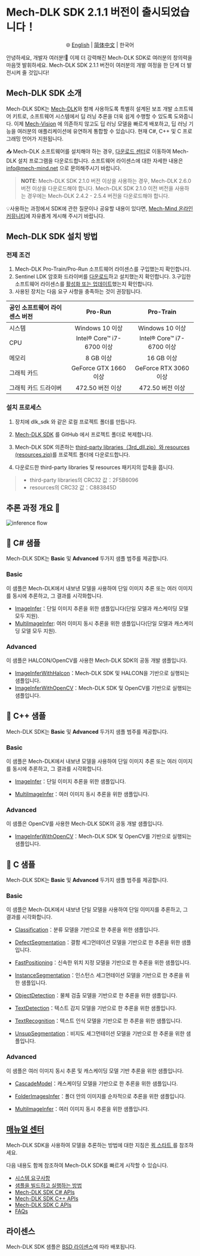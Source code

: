 #  Mech-DLK SDK 2.1.1 버전이 출시되었습니다！
<div align="center">

🌐 [English](README.md) | [简体中文](README_zh-CN.md) | 한국어

</div>

안녕하세요, 개발자 여러분!👋
이제 더 강력해진 Mech-DLK SDK로 여러분의 창의력을 마음껏 발휘하세요. Mech-DLK SDK 2.1.1 버전이 여러분의 개발 여정을 한 단계 더 발전시켜 줄 것입니다!

## Mech-DLK SDK 소개
Mech-DLK SDK는 [Mech-DLK](https://kr.mech-mind.com/product/P0042.html)와 함께 사용하도록 특별히 설계된 보조 개발 소프트웨어 키트로, 소프트웨어 시스템에서 딥 러닝 추론을 더욱 쉽게 수행할 수 있도록 도와줍니다. 이제 [Mech-Vision](https://kr.mech-mind.com/product/P0041.html) 에 의존하지 않고도 딥 러닝 모델을 빠르게 배포하고, 딥 러닝 기능을 여러분의 애플리케이션에 유연하게 통합할 수 있습니다. 현재 C#, C++ 및 C 프로그래밍 언어가 지원됩니다.

📥 Mech-DLK 소프트웨어를 설치해야 하는 경우, [다운로드 센터](https://downloads.mech-mind.com/kr?tab=tab-dlk)로 이동하여 Mech-DLK 설치 프로그램을 다운로드합니다. 소프트웨어 라이센스에 대한 자세한 내용은 info@mech-mind.net 으로 문의해주시기 바랍니다.
> **NOTE**: Mech-DLK SDK 2.1.0 버전 이상을 사용하는 경우, Mech-DLK 2.6.0 버전 이상을 다운로드해야 합니다. Mech-DLK SDK 2.1.0 이전 버전을 사용하는 경우에는 Mech-DLK 2.4.2 - 2.5.4 버전을 다운로드해야 합니다.


💡사용하는 과정에서 SDK에 관한 질문이나 공유할 내용이 있다면, [Mech-Mind 온라인 커뮤니티](https://community.mech-mind.com/)에 자유롭게 게시해 주시기 바랍니다.

## Mech-DLK SDK 설치 방법

### 전제 조건

1. Mech-DLK Pro-Train/Pro-Run 소프트웨어 라이센스를 구입했는지 확인합니다.
2. Sentinel LDK 암호화 드라이버를 [다운로드](https://releasehub-1316409819.cos.accelerate.myqcloud.com/Download/Tools/Sentinel_LDK_Run-time_setup%2010.11.zip)하고 설치했는지 확인합니다.
3.구입한 소프트웨어 라이센스를 [활성화 또는 업데이트](https://docs.mech-mind.net/en/dlk-sdk-manual/2.1.1/faq/software-license.html#manage-license)했는지 확인합니다.
4. 사용된 장치는 다음 요구 사항을 충족하는 것이 권장됩니다.

|공인 소프트웨어 라이센스 버전 | Pro-Run | Pro-Train
|  :----  | :----:  | :----:
|시스템 |Windows 10 이상 |Windows 10 이상
|CPU |Intel® Core™ i7-6700 이상 |Intel® Core™ i7-6700 이상
|메모리 |8 GB 이상 |16 GB 이상
|그래픽 카드 |GeForce GTX 1660 이상 |GeForce RTX 3060 이상
|그래픽 카드 드라이버 | 472.50 버전 이상 | 472.50 버전 이상

### 설치 프로세스

1. 장치에 dlk_sdk 와 같은 로컬 프로젝트 폴더를 만듭니다.

2. [Mech-DLK SDK](https://github.com/MechMindRobotics/mechdlk_sdk/tree/v2.1.1) 를 GitHub 에서 프로젝트 폴더로 복제합니다.

3. Mech-DLK SDK 의존하는 [third-party libraries（3rd_dll.zip）와 resources (resources.zip)](https://mechmindonedrive-my.sharepoint.com/:f:/g/personal/no-reply_onedrive_mech-mind-robotics_com_cn/Ev1zRerjkVBCtHBSVA_JMdUBxZAU7gRj51sQ1_MjZWyPOA?e=ucX0OU)를 프로젝트 폴더에 다운로드합니다.

4. 다운로드한 third-party libraries 및 resources 패키지의 압축을 풉니다.

> - third-party libraries의 CRC32 값：2F5B6096
> - resources의 CRC32 값：C883845D

## 추론 과정 개요 👀 
![inference flow](https://docs.mech-mind.net/download/github/DLK/inference-flow-en.png)

## 📌 C# 샘플
Mech-DLK SDK는 **Basic** 및 **Advanced** 두가지 샘플 범주를 제공합니다.

### Basic 
이 샘플은 Mech-DLK에서 내보낸 모델을 사용하여 단일 이미지 추론 또는 여러 이미지를 동시에 추론하고, 그 결과를 시각화합니다.

- [ImageInfer](https://github.com/MechMindRobotics/mechdlk_sdk/blob/v2.1.1/samples/csharp/Basic/ImageInfer/ImageInfer.cs)：단일 이미지 추론을 위한 샘플입니다(단일 모델과 캐스케이딩 모델 모두 지원).
- [MultiImageInfer](https://github.com/MechMindRobotics/mechdlk_sdk/blob/v2.1.1/samples/csharp/Basic/MutiImageInfer/MutiImageInfer.cs): 여러 이미지 동시 추론을 위한 샘플입니다(단일 모델과 캐스케이딩 모델 모두 지원).

### Advanced
이 샘플은 HALCON/OpenCV를 사용한 Mech-DLK SDK의 공동 개발 샘플입니다.

- [ImageInferWithHalcon](https://github.com/MechMindRobotics/mechdlk_sdk/blob/v2.1.1/samples/csharp/Advanced/ImageInferWithHalcon/ImageInferWithHalcon.cs)：Mech-DLK SDK 및 HALCON을 기반으로 실행되는 샘플입니다.
- [ImageInferWithOpenCV](https://github.com/MechMindRobotics/mechdlk_sdk/blob/v2.1.1/samples/csharp/Advanced/ImageInferWithOpenCV/ImageInferWithOpenCV.cs)：Mech-DLK SDK 및 OpenCV를 기반으로 실행되는 샘플입니다.

## 📌 C++ 샘플
Mech-DLK SDK는 **Basic** 및 **Advanced** 두가지 샘플 범주를 제공합니다.

### Basic
이 샘플은 Mech-DLK에서 내보낸 모델을 사용하여 단일 이미지 추론 또는 여러 이미지를 동시에 추론하고, 그 결과를 시각화합니다.

- [ImageInfer](https://github.com/MechMindRobotics/mechdlk_sdk/blob/v2.1.1/samples/cpp/Basic/ImageInfer/ImageInfer.cpp)：단일 이미지 추론을 위한 샘플입니다.

- [MultiImageInfer](https://github.com/MechMindRobotics/mechdlk_sdk/blob/v2.1.1/samples/cpp/Basic/MultiImageInfer/MultiImageInfer.cpp)：여러 이미지 동시 추론을 위한 샘플입니다.

### Advanced
이 샘플은 OpenCV를 사용한 Mech-DLK SDK의 공동 개발 샘플입니다.

- [ImageInferWithOpenCV](https://github.com/MechMindRobotics/mechdlk_sdk/blob/v2.1.1/samples/cpp/Advanced/ImageInferWithOpenCV/ImageInferWithOpenCV.cpp)：Mech-DLK SDK 및 OpenCV를 기반으로 실행되는 샘플입니다.

## 📌 C 샘플
Mech-DLK SDK는 **Basic** 및 **Advanced** 두가지 샘플 범주를 제공합니다.

### Basic
이 샘플은 Mech-DLK에서 내보낸 단일 모델을 사용하여 단일 이미지를 추론하고, 그 결과를 시각화합니다.

- [Classification](https://github.com/MechMindRobotics/mechdlk_sdk/blob/v2.1.1/samples/c/Basic/Classification.c)：분류 모델을 기반으로 한 추론을 위한 샘플입니다.

- [DefectSegmentation](https://github.com/MechMindRobotics/mechdlk_sdk/blob/v2.1.1/samples/c/Basic/DefectSegmentation.c)：결함 세그먼테이션 모델을 기반으로 한 추론을 위한 샘플입니다.

- [FastPositioning](https://github.com/MechMindRobotics/mechdlk_sdk/blob/v2.1.1/samples/c/Basic/FastPositioning.c)：신속한 위치 지정 모델을 기반으로 한 추론을 위한 샘플입니다.

- [InstanceSegmentation](https://github.com/MechMindRobotics/mechdlk_sdk/blob/v2.1.1/samples/c/Basic/InstanceSegmentation.c)：인스턴스 세그먼테이션 모델을 기반으로 한 추론을 위한 샘플입니다.

- [ObjectDetection](https://github.com/MechMindRobotics/mechdlk_sdk/blob/v2.1.1/samples/c/Basic/ObjectDetection.c)：물체 검출 모델을 기반으로 한 추론을 위한 샘플입니다.

- [TextDetection](https://github.com/MechMindRobotics/mechdlk_sdk/blob/v2.1.1/samples/c/Basic/TextDetection.c)：텍스트 감지 모델을 기반으로 한 추론을 위한 샘플입니다.

- [TextRecognition](https://github.com/MechMindRobotics/mechdlk_sdk/blob/v2.1.1/samples/c/Basic/TextRecognition.c)：텍스트 인식 모델을 기반으로 한 추론을 위한 샘플입니다.

- [UnsupSegmentation](https://github.com/MechMindRobotics/mechdlk_sdk/blob/v2.1.1/samples/c/Basic/UnsupSegmentation.c)：비지도 세그먼테이션 모델을 기반으로 한 추론을 위한 샘플입니다.

### Advanced
이 샘플은 여러 이미지 동시 추론 및 캐스케이딩 모델 기반 추론을 위한 샘플입니다.

- [CascadeModel](https://github.com/MechMindRobotics/mechdlk_sdk/blob/v2.1.1/samples/c/Advanced/CascadeModel.c)：캐스케이딩 모델을 기반으로 한 추론을 위한 샘플입니다.

- [FolderImagesInfer](https://github.com/MechMindRobotics/mechdlk_sdk/blob/v2.1.1/samples/c/Advanced/FolderImagesInfer.c)：폴더 안의 이미지를 순차적으로 추론을 위한 샘플입니다.

- [MultiImageInfer](https://github.com/MechMindRobotics/mechdlk_sdk/blob/v2.1.1/samples/c/Advanced/MultiImageInfer.c)：여러 이미지 동시 추론을 위한 샘플입니다.

## [매뉴얼 센터](https://docs.mech-mind.net/en/dlk-sdk-manual/2.1.1/dlk-sdk.html)
Mech-DLK SDK을 사용하여 모델을 추론하는 방법에 대한 지침은 [ 퀵 스타트 ](https://docs.mech-mind.net/en/dlk-sdk-manual/2.1.1/infer-tutorial.html)를 참조하세요.

다음 내용도 함께 참조하여 Mech-DLK SDK를 빠르게 시작할 수 있습니다.
- [시스템 요구사항](https://docs.mech-mind.net/en/dlk-sdk-manual/2.1.1/software-installation.html#_system_requirements)
- [샘플을 빌드하고 실행하는 방법](https://docs.mech-mind.net/en/dlk-sdk-manual/2.1.1/samples/samples.html)
- [Mech-DLK SDK C# APIs](https://docs.mech-mind.net/api-reference/dlk-sdk-csharp-api/2.1.1/index.html)
- [Mech-DLK SDK C++ APIs](https://docs.mech-mind.net/api-reference/dlk-sdk-cpp-api/2.1.1/index.html)
- [Mech-DLK SDK C APIs](https://docs.mech-mind.net/api-reference/dlk-sdk-c-api/2.1.1/index.html)
- [FAQs](https://docs.mech-mind.net/en/dlk-sdk-manual/2.1.1/faq/faq.html)

## 라이센스
Mech-DLK SDK 샘플은 [BSD 라이센스](https://github.com/MechMindRobotics/mechdlk_sdk/blob/main/LICENSE)에 따라 배포됩니다.